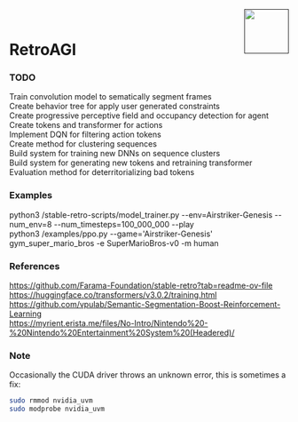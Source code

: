 <a href="">
  <img src="https://media.githubusercontent.com/media/salsicha/RetroAGI/main/mario.gif"
    height="80" align="right" alt="" />
</a><br>

# RetroAGI


### TODO
Train convolution model to sematically segment frames  
Create behavior tree for apply user generated constraints  
Create progressive perceptive field and occupancy detection for agent  
Create tokens and transformer for actions  
Implement DQN for filtering action tokens  
Create method for clustering sequences  
Build system for training new DNNs on sequence clusters  
Build system for generating new tokens and retraining transformer  
Evaluation method for deterritorializing bad tokens


### Examples
python3 /stable-retro-scripts/model_trainer.py --env=Airstriker-Genesis --num_env=8 --num_timesteps=100_000_000 --play  
python3 /examples/ppo.py --game='Airstriker-Genesis'  
gym_super_mario_bros -e SuperMarioBros-v0 -m human  

### References
https://github.com/Farama-Foundation/stable-retro?tab=readme-ov-file  
https://huggingface.co/transformers/v3.0.2/training.html  
https://github.com/vpulab/Semantic-Segmentation-Boost-Reinforcement-Learning  
https://myrient.erista.me/files/No-Intro/Nintendo%20-%20Nintendo%20Entertainment%20System%20(Headered)/  

### Note
Occasionally the CUDA driver throws an unknown error, this is sometimes a fix:
```bash
sudo rmmod nvidia_uvm
sudo modprobe nvidia_uvm
```
